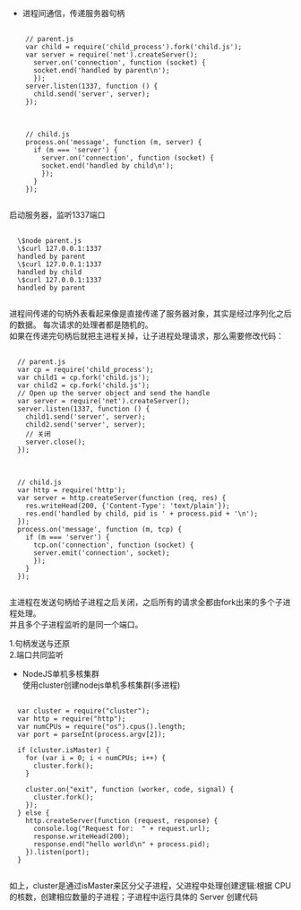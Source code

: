 * 进程间通信，传递服务器句柄
<pre>
  <code>
    // parent.js
    var child = require('child_process').fork('child.js');
    var server = require('net').createServer(); 
      server.on('connection', function (socket) {
      socket.end('handled by parent\n');
      });
    server.listen(1337, function () {
      child.send('server', server);
    }); 
  </code>
</pre>

<pre>
  <code>
    // child.js
    process.on('message', function (m, server) {
      if (m === 'server') {
        server.on('connection', function (socket) {
        socket.end('handled by child\n');
        });
      }
    }); 
  </code>
</pre>

启动服务器，监听1337端口 
<pre>
  <code>
  \$node parent.js  
  \$curl 127.0.0.1:1337  
  handled by parent  
  \$curl 127.0.0.1:1337  
  handled by child  
  \$curl 127.0.0.1:1337  
  handled by parent  
  </code>
</pre>
进程间传递的句柄外表看起来像是直接传递了服务器对象，其实是经过序列化之后的数据。
每次请求的处理者都是随机的。  
如果在传递完句柄后就把主进程关掉，让子进程处理请求，那么需要修改代码：  
<pre>
  <code>
  // parent.js 
  var cp = require('child_process'); 
  var child1 = cp.fork('child.js');
  var child2 = cp.fork('child.js');
  // Open up the server object and send the handle
  var server = require('net').createServer();
  server.listen(1337, function () {
    child1.send('server', server);
    child2.send('server', server);
    // 关闭
    server.close();
  }); 
  </code>
</pre>

<pre>
  <code>
  // child.js
  var http = require('http');
  var server = http.createServer(function (req, res) {
    res.writeHead(200, {'Content-Type': 'text/plain'});
    res.end('handled by child, pid is ' + process.pid + '\n');
  });
  process.on('message', function (m, tcp) {
    if (m === 'server') {
      tcp.on('connection', function (socket) {
      server.emit('connection', socket);
      });
    }
  }); 
  </code>
</pre>
主进程在发送句柄给子进程之后关闭，之后所有的请求全都由fork出来的多个子进程处理。  
并且多个子进程监听的是同一个端口。  

1.句柄发送与还原  
2.端口共同监听  

* NodeJS单机多核集群  
使用cluster创建nodejs单机多核集群(多进程)  
<pre>
  <code>
  var cluster = require("cluster");
  var http = require("http");
  var numCPUs = require("os").cpus().length;
  var port = parseInt(process.argv[2]);

  if (cluster.isMaster) {
    for (var i = 0; i < numCPUs; i++) {
      cluster.fork();
    }

    cluster.on("exit", function (worker, code, signal) {
      cluster.fork();
    });
  } else {
    http.createServer(function (request, response) {
      console.log("Request for:  " + request.url);
      response.writeHead(200);
      response.end("hello world\n" + process.pid);
    }).listen(port);
  }
  </code>
</pre>
如上，cluster是通过isMaster来区分父子进程，父进程中处理创建逻辑:根据 CPU的核数，创建相应数量的子进程；子进程中运行具体的 Server 创建代码  
